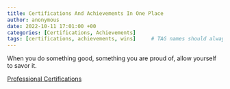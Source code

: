 ```yaml
---
title: Certifications And Achievements In One Place
author: anonymous
date: 2022-10-11 17:01:00 +00
categories: [Certifications, Achievements]
tags: [certifications, achievements, wins]     # TAG names should always be lowercase
---
```


When you do something good, something you are proud of, allow yourself to savor it.

[Professional Certifications](https://www.credly.com/users/patrick-kyei/badges)
